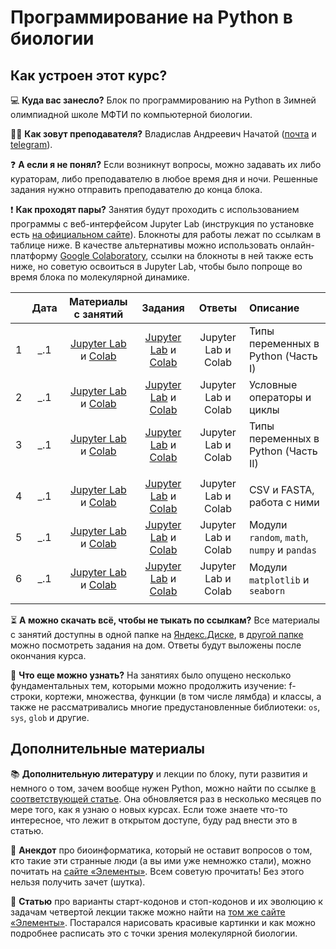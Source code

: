# Программирование на Python в биологии

## Как устроен этот курс? 

💻 **Куда вас занесло?** Блок по программированию на Python в Зимней олимпиадной школе МФТИ по компьютерной биологии.

👨‍💻 **Как зовут преподавателя?** Владислав Андреевич Начатой ([почта](mailto:nachatoi@list.ru) и [telegram](https://t.me/subpolare)). 

❓ **А если я не понял?** Если возникнут вопросы, можно задавать их либо кураторам, либо преподавателю в любое время дня и ночи. Решенные задания нужно отправить преподавателю до конца блока.

❗ **Как проходят пары?** Занятия будут проходить с использованием программы с веб-интерфейсом Jupyter Lab (инструкция по установке есть [на официальном сайте](https://jupyter.org/install)). Блокноты для работы лежат по ссылкам в таблице ниже. В качестве альтернативы можно использовать онлайн-платформу [Google Colaboratory](https://colab.research.google.com/), ссылки на блокноты в ней также есть ниже, но советую освоиться в Jupyter Lab, чтобы было попроще во время блока по молекулярной динамике. 

|  | Дата | Материалы с занятий | Задания | Ответы | Описание | 
| :------: | :------: | :------: | :------: | :------: | :------ |
| 1 | _.1 | [Jupyter Lab](https://disk.yandex.ru/d/595qpr4kyREakw) и [Colab](https://colab.research.google.com/drive/1FNm7qUJJ4NmorT_FN5Qr0uYSxLIf1hjQ?usp=sharing) | [Jupyter Lab](https://disk.yandex.ru/d/mxW9DushZtXjqw) и [Colab](https://colab.research.google.com/drive/1IZrKNB_qbbPn-tbQcqs1u92llNN-dncw?usp=sharing)  | Jupyter Lab и Colab | Типы переменных в Python (Часть I) | 
| 2 | _.1 | [Jupyter Lab](https://disk.yandex.ru/d/TU2GYJB1SgX6XQ) и [Colab](https://colab.research.google.com/drive/1toxkOC-67pY38gG2k1X-hmurRS37jslq?usp=sharing) | [Jupyter Lab](https://disk.yandex.ru/d/1e91EUcIK9bYtA) и [Colab](https://colab.research.google.com/drive/1YgFAvtDf819gt-_z133LLXC9y8zbTQ35?usp=sharing) | Jupyter Lab и Colab | Условные операторы и циклы |
| 3 | _.1 | [Jupyter Lab](https://disk.yandex.ru/d/wMNJKOyByOHP4w) и [Colab](https://colab.research.google.com/drive/1OFYOCV9XR9b0iXKmtTs51fH9ycldqZaA?usp=sharing) | [Jupyter Lab](https://disk.yandex.ru/d/iXVshKjlmE2nVA) и [Colab](https://colab.research.google.com/drive/1-WqB5sP0zeWT2kzmHQN8cHZE4gH8x99v?usp=sharing) | Jupyter Lab и Colab | Типы переменных в Python (Часть II) | 
|  |  |  |  |  |  |
| 4 | _.1 | [Jupyter Lab](https://disk.yandex.ru/d/0ftdblBFf2lTYg) и [Colab](https://colab.research.google.com/drive/1pcX2ZYo3Mbg4wlXDRWXqS69o1Q5aSkMI?usp=sharing) | [Jupyter Lab](https://disk.yandex.ru/d/6yRboKkikTZ9vg) и [Colab](https://colab.research.google.com/drive/1bcLU0T5td7JuqpzIhyYakINb9zY271sU?usp=sharing) | Jupyter Lab и Colab | CSV и FASTA, работа с ними | 
| 5 | _.1 | [Jupyter Lab](https://disk.yandex.ru/d/Zp1DiRH_8BpGxw) и [Colab](https://colab.research.google.com/drive/1izKcyc14rS00G-KQ4skvBlMkHdunG8KI?usp=sharing) | [Jupyter Lab](https://disk.yandex.ru/d/3F7uYXsLfB4VSg) и [Colab](https://colab.research.google.com/drive/1BGnPEcXWXbW6WzceUXGbhZ1idMnhqS9M?usp=sharing) | Jupyter Lab и Colab | Модули `random`, `math`, `numpy` и `pandas` | 
| 6 | _.1 | [Jupyter Lab](https://disk.yandex.ru/d/JHp8ld9WcVmTeQ) и [Colab](https://colab.research.google.com/drive/1klESOSYu5BgGPX-3SSqtOQ6ipYadVkFQ?usp=sharing) | [Jupyter Lab](https://disk.yandex.ru/d/25xmSy8WMi4IuQ) и [Colab](https://colab.research.google.com/drive/12lh2naOZ77mlfkrjf3j1qYDEIdDH1HGH?usp=sharing) | Jupyter Lab и Colab | Модули `matplotlib` и `seaborn` | 
|  |  |  |  |  |  | 

⏳ **А можно скачать всё, чтобы не тыкать по ссылкам?** Все материалы с занятий доступны в одной папке на [Яндекс.Диске](https://disk.yandex.ru/d/O1bFXsWLFQS1QA), в [другой папке](https://disk.yandex.ru/d/t8EoCaYie2XOew) можно посмотреть задания на дом. Ответы будут выложены после окончания курса. 

📖 **Что еще можно узнать?** На занятиях было опущено несколько фундаментальных тем, которыми можно продолжить изучение: f-строки, кортежи, множества, функции (в том числе лямбда) и классы, а также не рассматривались многие предустановленные библиотеки: `os`, `sys`, `glob` и другие. 

## Дополнительные материалы

📚 **Дополнительную литературу** и лекции по блоку, пути развития и немного о том, зачем вообще нужен Python, можно найти по ссылке [в соответствующей статье](https://vk.com/@nachatoi-literatura-po-python). Она обновляется раз в несколько месяцев по мере того, как я узнаю о новых курсах. Если тоже знаете что-то интересное, что лежит в открытом доступе, буду рад внести это в статью. 

🫠 **Анекдот** про биоинформатика, который не оставит вопросов о том, кто такие эти странные люди (а вы ими уже немножко стали), можно почитать на [сайте «Элементы»](https://elementy.ru/nauchno-populyarnaya_biblioteka/432183/Bioinformatiki_proiskhozhdenie_i_zhiznennyy_tsikl). Всем советую прочитать! Без этого нельзя получить зачет (шутка). 

📑 **Статью** про варианты старт-кодонов и стоп-кодонов и их эволюцию к задачам четвертой лекции также можно найти на [том же сайте «Элементы»](https://elementy.ru/problems/3023/Ot_nachala_do_kontsa). Постарался нарисовать красивые картинки и как можно подробнее расписать это с точки зрения молекулярной биологии. 

